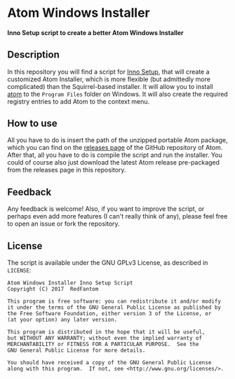 # Atom Windows Installer
#### Inno Setup script to create a better Atom Windows Installer

## Description
In this repository you will find a script for [Inno Setup](https://github.com/jrsoftware/issrc),
that will create a customized Atom Installer, which is more flexible (but admittedly more complicated)
than the Squirrel-based installer. It will allow you to install [atom](https://wwww.github.com/atom/atom)
to the `Program Files` folder on Windows. It will also create the required registry entries to add Atom
to the context menu.

## How to use
All you have to do is insert the path of the unzipped portable Atom package, which you can find on the
[releases page](https://www.github.com/atom/atom/releases) of the GitHub repository of Atom. After that,
all you have to do is compile the script and run the installer. You could of course also just download
the latest Atom release pre-packaged from the releases page in this repository.

## Feedback
Any feedback is welcome! Also, if you want to improve the script, or perhaps even add more features 
(I can't really think of any), please feel free to open an issue or fork the repository.

## License
The script is available under the GNU GPLv3 License, as described in `LICENSE`:

    Atom Windows Installer Inno Setup Script
    Copyright (C) 2017  RedFantom

    This program is free software: you can redistribute it and/or modify
    it under the terms of the GNU General Public License as published by
    the Free Software Foundation, either version 3 of the License, or
    (at your option) any later version.

    This program is distributed in the hope that it will be useful,
    but WITHOUT ANY WARRANTY; without even the implied warranty of
    MERCHANTABILITY or FITNESS FOR A PARTICULAR PURPOSE.  See the
    GNU General Public License for more details.

    You should have received a copy of the GNU General Public License
    along with this program.  If not, see <http://www.gnu.org/licenses/>.
